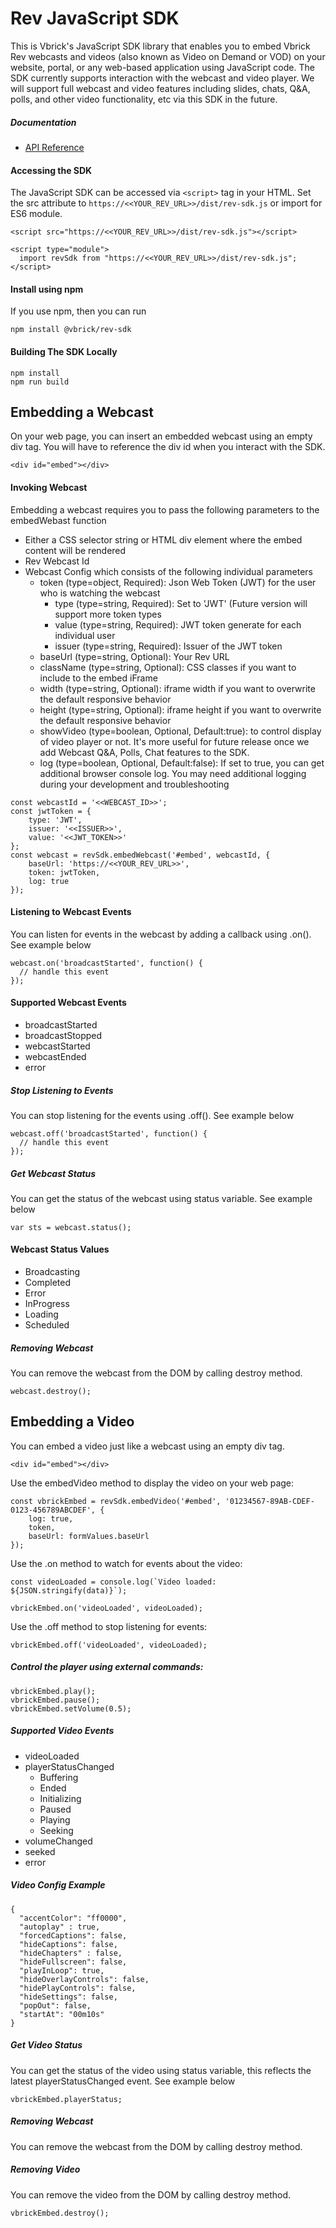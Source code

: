 # Rev JavaScript SDK

This is Vbrick's JavaScript SDK library that enables you to embed Vbrick Rev webcasts and videos (also known as Video on Demand or VOD) on your website, portal, or any web-based application using JavaScript code. The SDK currently supports interaction with the webcast and video player. We will support full webcast and video features including slides, chats, Q&A, polls, and other video functionality, etc via this SDK in the future.

##### Documentation
- [API Reference](/docs/README.md)

#### Accessing the SDK

The JavaScript SDK can be accessed via `<script>` tag in your HTML. Set the src attribute to `https://<<YOUR_REV_URL>>/dist/rev-sdk.js` or import for ES6 module.

~~~
<script src="https://<<YOUR_REV_URL>>/dist/rev-sdk.js"></script>

<script type="module">
  import revSdk from "https://<<YOUR_REV_URL>>/dist/rev-sdk.js";
</script>
~~~

#### Install using npm

If you use npm, then you can run
~~~
npm install @vbrick/rev-sdk
~~~

#### Building The SDK Locally

~~~
npm install
npm run build
~~~

## Embedding a Webcast
On your web page, you can insert an embedded webcast using an empty div tag. You will have to reference the div id when you interact with the SDK.

`<div id="embed"></div>`

#### Invoking Webcast
Embedding a webcast requires you to pass the following parameters to the embedWebast function

* Either a CSS selector string or HTML div element where the embed content will be rendered
* Rev Webcast Id
* Webcast Config which consists of the following individual parameters
  * token (type=object, Required): Json Web Token (JWT) for the user who is watching the webcast
    * type (type=string, Required): Set to 'JWT' (Future version will support more token types
    * value (type=string, Required): JWT token generate for each individual user
    * issuer (type=string, Required): Issuer of the JWT token
  * baseUrl (type=string, Optional): Your Rev URL
  * className (type=string, Optional): CSS classes if you want to include to the embed iFrame
  * width (type=string, Optional): iframe width if you want to overwrite the default responsive behavior
  * height (type=string, Optional): iframe height if you want to overwrite the default responsive behavior
  * showVideo (type=boolean, Optional, Default:true): to control display of video player or not. It's more useful for future release once we add Webcast Q&A, Polls, Chat features to the SDK.
  * log (type=boolean, Optional, Default:false): If set to true, you can get additional browser console log. You may need additional logging during your development and troubleshooting

~~~
const webcastId = '<<WEBCAST_ID>>';
const jwtToken = {
    type: 'JWT',
    issuer: '<<ISSUER>>',
    value: '<<JWT_TOKEN>>'
};
const webcast = revSdk.embedWebcast('#embed', webcastId, {
    baseUrl: 'https://<<YOUR_REV_URL>>',
    token: jwtToken,
    log: true
});
~~~

#### Listening to Webcast Events
You can listen for events in the webcast by adding a callback using .on(). See example below

~~~
webcast.on('broadcastStarted', function() {
  // handle this event
});
~~~

#### Supported Webcast Events

* broadcastStarted
* broadcastStopped
* webcastStarted
* webcastEnded
* error

##### Stop Listening to Events

You can stop listening for the events using .off(). See example below

~~~
webcast.off('broadcastStarted', function() {
  // handle this event
});
~~~

##### Get Webcast Status
You can get the status of the webcast using status variable. See example below

`var sts = webcast.status();`

#### Webcast Status Values
* Broadcasting
* Completed
* Error
* InProgress
* Loading
* Scheduled

##### Removing Webcast
You can remove the webcast from the DOM by calling destroy method.

`webcast.destroy();`

## Embedding a Video
You can embed a video just like a webcast using an empty div tag.

`<div id="embed"></div>`

Use the embedVideo method to display the video on your web page:

```
const vbrickEmbed = revSdk.embedVideo('#embed', '01234567-89AB-CDEF-0123-456789ABCDEF', {
	log: true,
	token,
	baseUrl: formValues.baseUrl
});
```

Use the .on method to watch for events about the video:

```
const videoLoaded = console.log(`Video loaded: ${JSON.stringify(data)}`);

vbrickEmbed.on('videoLoaded', videoLoaded);
```

Use the .off method to stop listening for events:

```
vbrickEmbed.off('videoLoaded', videoLoaded);
```

##### Control the player using external commands:

```
vbrickEmbed.play();
vbrickEmbed.pause();
vbrickEmbed.setVolume(0.5);
```

##### Supported Video Events

* videoLoaded
* playerStatusChanged
  * Buffering
  * Ended
  * Initializing
  * Paused
  * Playing
  * Seeking
* volumeChanged
* seeked
* error

##### Video Config Example

```
{
  "accentColor": "ff0000",
  "autoplay" : true,
  "forcedCaptions": false,
  "hideCaptions": false,
  "hideChapters" : false,
  "hideFullscreen": false,
  "playInLoop": true,
  "hideOverlayControls": false,
  "hidePlayControls": false,
  "hideSettings": false,
  "popOut": false,
  "startAt": "00m10s"
}
```

##### Get Video Status
You can get the status of the video using status variable, this reflects the latest playerStatusChanged event. See example below

`vbrickEmbed.playerStatus;`

##### Removing Webcast
You can remove the webcast from the DOM by calling destroy method.

##### Removing Video
You can remove the video from the DOM by calling destroy method.

`vbrickEmbed.destroy();`
